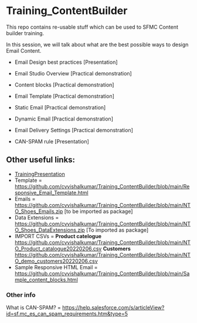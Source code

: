 # Training_ContentBuilder
This repo contains re-usable stuff which can be used to SFMC Content builder training.

In this session, we will talk about what are the best possible ways to design Email Content.
- Email Design best practices [Presentation]

- Email Studio Overview [Practical demonstration]
- Content blocks [Practical demonstration]
- Email Template [Practical demonstration]
- Static Email [Practical demonstration]
- Dynamic Email [Practical demonstration]

- Email Delivery Settings [Practical demonstration]
- CAN-SPAM rule [Presentation]




## Other useful links:
- [TrainingPresentation](https://quip.com/OlgrAbPbasXf)
- Template = https://github.com/cvvishalkumar/Training_ContentBuilder/blob/main/Responsive_Email_Template.html
- Emails = https://github.com/cvvishalkumar/Training_ContentBuilder/blob/main/NTO_Shoes_Emails.zip [to be imported as package]
- Data Extensions = https://github.com/cvvishalkumar/Training_ContentBuilder/blob/main/NTO_Shoes_DataExtensions.zip [To imported as package]
- IMPORT CSVs =  **Product catelogue** https://github.com/cvvishalkumar/Training_ContentBuilder/blob/main/NTO_Product_catalogue20220206.csv
                 **Customers** https://github.com/cvvishalkumar/Training_ContentBuilder/blob/main/NTO_demo_customers20220206.csv
- Sample Responsive HTML Email = https://github.com/cvvishalkumar/Training_ContentBuilder/blob/main/Sample_content_blocks.html


### Other info
What is CAN-SPAM? = https://help.salesforce.com/s/articleView?id=sf.mc_es_can_spam_requirements.htm&type=5

